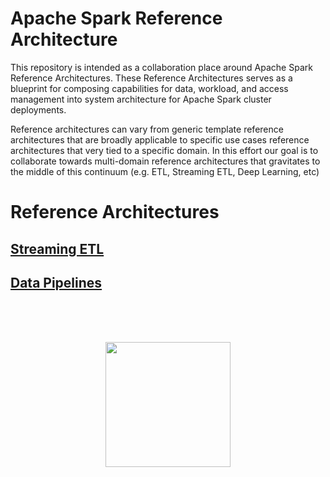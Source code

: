 Apache Spark Reference Architecture
===================================

This repository is intended as a collaboration place around Apache Spark Reference Architectures.
These Reference Architectures serves as a blueprint for composing capabilities for data, workload,
and access management into system architecture for Apache Spark cluster deployments.

Reference architectures can vary from generic template reference architectures that are broadly applicable
to specific use cases reference architectures that very tied to a specific domain. In this effort our goal
is to collaborate towards multi-domain reference architectures that gravitates to the middle of this continuum
(e.g. ETL, Streaming ETL, Deep Learning, etc)


Reference Architectures
========================


[Streaming ETL](./streaming-etl/README.md)
------------------------------------------
[Data Pipelines](./data-pipelines/README.md)
------------------------------------------



<br/><br/><br/>
<p align="center">
   <img src="http://cucsa.org.uk/wp-content/uploads/2015/10/Work_In_Progress.png" width="200" height="200">
</p>

